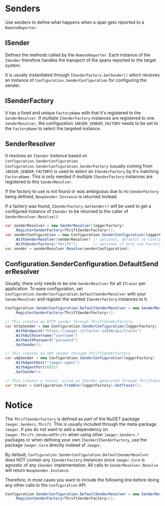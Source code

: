 # Senders
Use senders to define what happens when a span gets reported to a `RemoteReporter`.

## ISender
Defines the methods called by the `RemoteReporter`. Each instance of the `ISender` therefore handles the transport of the spans reported to the target system.

It is usually instantiated through `ISenderFactory.GetSender()` which receives an instance of `Configuration.SenderConfiguration` for configuring the sender.

## ISenderFactory
It has a fixed and unique `FactoryName` with that it's registered to the `SenderResolver`. If multiple `ISenderFactory` instances are registered to one `SenderResolver`, the configuration `JAEGER_SENDER_FACTORY` needs to be set to the `FactoryName` to select the targeted instance.

## SenderResolver
It resolves an `ISender` instance based on `Configuration.SenderConfiguration`. `Configuration.SenderConfiguration.SenderFactory` (usually coming from `JAEGER_SENDER_FACTORY`) is used to select an `ISenderFactory` by it's matching `FactoryName`. This is only needed if multiple `ISenderFactory` instances are registered to this `SenderResolver`.

If the factory to use is not found or was ambiguous due to no `SenderFactory` being defined, `NoopSender.Instance` is returned instead.

If a factory was found, `ISenderFactory.GetSender()` will be used to get a configured instance of `ISender` to be returned to the caller of `SenderResolver.Resolve()`.

```C#
var senderResolver = new SenderResolver(loggerFactory)
	.RegisterSenderFactory<ThriftSenderFactory>();
var senderConfiguration = new Configuration.SenderConfiguration(loggerFactory)
	.WithSenderResolver(senderResolver)	// optional, defaults to Configuration.SenderConfiguration.DefaultSenderResolver
	.WithSenderFactory("thrift");		// optional if only one Factory registered to senderResolver
var sender = senderResolver.Resolve(senderConfiguration);
```

## Configuration.SenderConfiguration.DefaultSenderResolver
Usually, there only needs to be one `SenderResolver` for all `ITracer` per application. To ease configuration, set `Configuration.SenderConfiguration.DefaultSenderResolver` with your `SenderResolver` and register the wanted `ISenderFactory` instances to it.

```C#
Configuration.SenderConfiguration.DefaultSenderResolver = new SenderResolver(loggerFactory)
	.RegisterSenderFactory<ThriftSenderFactory>();

// This creates an HTTP sender through ThriftSenderFactory
var httpSender = new Configuration.SenderConfiguration(loggerFactory)
	.WithEndpoint("https://jaeger-collector:14268/api/traces")
	.WithAuthUsername("username")
	.WithAuthPassword("password")
	.GetSender();

// This creates an UDP sender through ThriftSenderFactory
var udpSender = new Configuration.SenderConfiguration(loggerFactory)
	.WithAgentHost("jaeger-agent")
	.WithAgentPort(6832)
	.GetSender();

// This creates a tracer, using an ISender generated through ThriftSenderFactory, depending on configuration
var tracer = Configuration.FromEnv(loggerFactory).GetTracer();
```

# Notice
The `ThriftSenderFactory` is defined as part of the NuGET package `Jaeger.Senders.Thrift`. This is usually included through the meta-package `Jaeger`. If you do not want to add a dependency on `Jaeger.Thrift.VendoredThrift` when using other `Jaeger.Senders.*` packages or when defining your own `ISender`/`ISenderFactory`, use the package `Jaeger.Core` directly instead of `Jaeger`.

By default, `Configuration.SenderConfiguration.DefaultSenderResolver` does NOT contain any `ISenderFactory` instances since `Jaeger.Core` is agnostic of any `ISender` implementation. All calls to `SenderResolver.Resolve` will return `NoopSender.Instance`.

Therefore, in most cases you want to include the following line before doing any other calls to the `Configuration` API.

```C#
Configuration.SenderConfiguration.DefaultSenderResolver = new SenderResolver(loggerFactory)
	.RegisterSenderFactory<ThriftSenderFactory>();
```